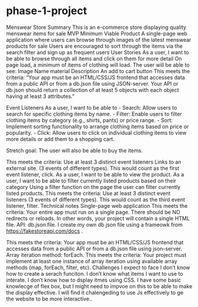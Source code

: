 # phase-1-project

Menswear Store
Summary
This is an e-commerce store displaying quality menswear items for sale
MVP
Minimum Viable Product
A single-page web application where users can browse through images of the latest menswear products for sale
Users are encouraged to sort through the items via the search filter and sign up as frequent users
User Stories
As a user, I want to be able to browse through all items and click on them for more detail
On page load, a minimum of items of clothing will load. The user will be able to see:
Image
Name
material
Description
An add to cart button
This meets the criteria: “Your app must be an HTML/CSS/JS frontend that accesses data from a public API or from a db.json file using JSON-server. Your API or db.json should return a collection of at least 5 objects with each object having at least 3 attributes.”

Event Listeners
As a user, I want to be able to 
     - Search: Allow users to search for specific clothing items by name.
     - Filter: Enable users to filter clothing items by category (e.g., shirts, pants) or price range.
     - Sort: Implement sorting functionality to arrange clothing items based on price or popularity.
     - Click: Allow users to click on individual clothing items to view more details or add them to a shopping cart.

Stretch goal: The user will also be able to buy the items.

This meets the criteria: Use at least 3 distinct event listeners
Links to an external site. (3 events of different types). This would count as the first event listener, click.
As a user, I want to be able to view the product.
As a user, I want to be able to filter currently listed products based on their category
Using a filter function on the page the user can filter currently listed products.
This meets the criteria: Use at least 3 distinct event listeners (3 events of different types). This would count as the third event listener, filter.
Technical notes
Single-page web application
This meets the criteria: Your entire app must run on a single page. There should be NO redirects or reloads. In other words, your project will contain a single HTML file.
API: db.json file. I   create my own db json file using a frameowk from https://fakestoreapi.com/docs .

This meets the criteria: Your app must be an HTML/CSS/JS frontend that accesses data from a public API or from a db.json file using json-server.
Array iteration method: forEach.
This meets the criteria: Your project must implement at least one instance of array iteration using available array methods (map, forEach, filter, etc).
Challenges I expect to face
I don’t know how to create a serach funciton. I don’t know what items I want to use to interate. I don’t know how to dsplay itmes using CSS. I have some basic knowlecge of flex box, but I might need to impvoe on this to be able to make the display effective. I will find it chalengeding to use Js effectively to ge the website to be more interactive..

 
